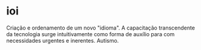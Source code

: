 # ioi
Criação e ordenamento de um novo "idioma". 
A capacitação transcendente da tecnologia surge intuitivamente como forma de auxílio para com necessidades urgentes e inerentes. Autismo. 
